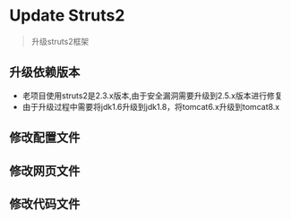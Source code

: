 # Update Struts2
> 升级struts2框架






## 升级依赖版本


- 老项目使用struts2是2.3.x版本,由于安全漏洞需要升级到2.5.x版本进行修复
- 由于升级过程中需要将jdk1.6升级到jdk1.8，将tomcat6.x升级到tomcat8.x





## 修改配置文件







## 修改网页文件



## 修改代码文件

